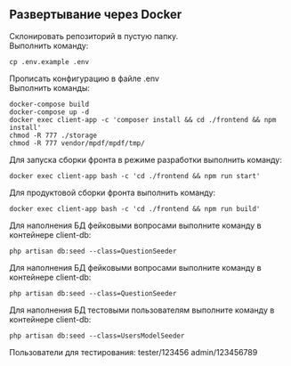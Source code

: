 ## Развертывание через Docker
Склонировать репозиторий в пустую папку.  
Выполнить команду:
```
cp .env.example .env
```
Прописать конфигурацию в файле .env  
Выполнить команды:
```
docker-compose build
docker-compose up -d
docker exec client-app -c 'composer install && cd ./frontend && npm install'
chmod -R 777 ./storage
chmod -R 777 vendor/mpdf/mpdf/tmp/
```
Для запуска сборки фронта в режиме разработки выполнить команду:
```
docker exec client-app bash -c 'cd ./frontend && npm run start'
```
Для продуктовой сборки фронта выполнить команду:
```
docker exec client-app bash -c 'cd ./frontend && npm run build'
```
Для наполнения БД фейковыми вопросами выполните команду в контейнере client-db:
```
php artisan db:seed --class=QuestionSeeder
```
Для наполнения БД фейковыми вопросами выполните команду в контейнере client-db:
```
php artisan db:seed --class=QuestionSeeder
```
Для наполнения БД тестовыми пользователям выполните команду в контейнере client-db:
```
php artisan db:seed --class=UsersModelSeeder
```

Пользователи для тестирования:
tester/123456
admin/123456789

